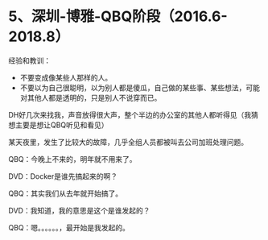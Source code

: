 # 5、深圳-博雅-QBQ阶段（2016.6-2018.8）

经验和教训：

* 不要变成像某些人那样的人。
* 不要以为自己很聪明，以为别人都是傻瓜，自己做的某些事、某些想法，可能对其他人都是透明的，只是别人不说穿而已。

DH好几次来找我，声音放得很大声，整个半边的办公室的其他人都听得见（我猜想主要是想让QBQ听见和看见）

某天夜里，发生了比较大的故障，几乎全组人员都被叫去公司加班处理问题。

QBQ：今晚上不来的，明年就不用来了。

DVD：Docker是谁先搞起来的啊？

QBQ：其实我们从去年就开始搞了。

DVD：我知道，我的意思是这个是谁发起的？

QBQ：嗯。。。。。。，最开始是我发起的。

